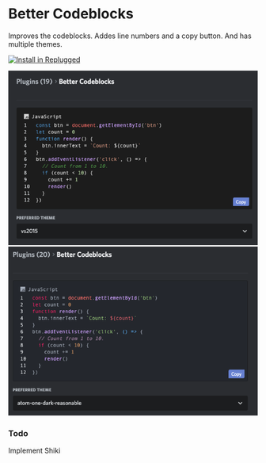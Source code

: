 # Better Codeblocks

Improves the codeblocks. Addes line numbers and a copy button. And has multiple themes.

[![Install in Replugged](https://img.shields.io/badge/-Install%20in%20Replugged-blue?style=for-the-badge&logo=none)](https://replugged.dev/install?identifier=dev.kingfish.BetterCodeblocks&source=github)

![Preview of vs2015 codeblocks theme](/plugins/better-codeblocks/assets/vs2015.png)
![Preview of atomdark codeblocks theme](/plugins/better-codeblocks/assets/atomdark.png)

### Todo

Implement Shiki
